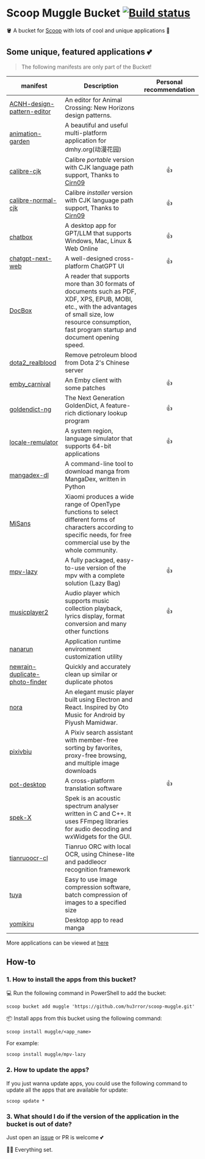 # Scoop Muggle Bucket [![Build status](https://ci.appveyor.com/api/projects/status/eiyp2qhs11n83jo0/branch/main?svg=true)](https://ci.appveyor.com/project/hu3rror/scoop-muggle/branch/master)

🪣 A bucket for [Scoop](https://scoop.sh/) with lots of cool and unique applications 🌟

## Some unique, featured applications 💕

> The following manifests are only part of the Bucket!

| manifest | Description | Personal recommendation |
| --- | --- |:---:|
| [ACNH-design-pattern-editor](https://github.com/FluffyFishGames/ACNHDesignPatternEditor) | An editor for Animal Crossing: New Horizons design patterns. |  |
| [animation-garden](https://github.com/Him188/animation-garden) | A beautiful and useful multi-platform application for dmhy.org(动漫花园) |  |
| [calibre-cjk](https://github.com/hu3rror/calibre-cjk) | Calibre *portable* version with CJK language path support, Thanks to [Cirn09](https://github.com/Cirn09/calibre-do-not-translate-my-path) | 👍 |
| [calibre-normal-cjk](https://github.com/hu3rror/calibre-cjk-plugin) | Calibre *installer* version with CJK language path support, Thanks to [Cirn09](https://github.com/Cirn09/calibre-do-not-translate-my-path) | 👍 |
| [chatbox](https://github.com/Bin-Huang/chatbox) | A desktop app for GPT/LLM that supports Windows, Mac, Linux & Web Online | 👍 |
| [chatgpt-next-web](https://github.com/Yidadaa/ChatGPT-Next-Web) | A well-designed cross-platform ChatGPT UI | 👍 |
| [DocBox](https://www.daokeyuedu.com/) | A reader that supports more than 30 formats of documents such as PDF, XDF, XPS, EPUB, MOBI, etc., with the advantages of small size, low resource consumption, fast program startup and document opening speed. |  |
| [dota2_realblood](https://www.dota2hd.com/) | Remove petroleum blood from Dota 2's Chinese server |  |
| [emby_carnival](https://t.me/EmbyNoisyX) | An Emby client with some patches | 👍 |
| [goldendict-ng](https://github.com/xiaoyifang/goldendict-ng) | The Next Generation GoldenDict, A feature-rich dictionary lookup program | 👍 |
| [locale-remulator](https://github.com/InWILL/Locale_Remulator) | A system region, language simulator that supports 64-bit applications | 👍 |
| [mangadex-dl](https://mangadex-dl.mansuf.link/) | A command-line tool to download manga from MangaDex, written in Python |  |
| [MiSans](https://web.vip.miui.com/page/info/mio/mio/detail?postId=33935854) | Xiaomi produces a wide range of OpenType functions to select different forms of characters according to specific needs, for free commercial use by the whole community. |  |
| [mpv-lazy](https://github.com/hooke007/MPV_lazy) | A fully packaged, easy-to-use version of the mpv with a complete solution (Lazy Bag) | 👍 |
| [musicplayer2](https://github.com/zhongyang219/MusicPlayer2) | Audio player which supports music collection playback, lyrics display, format conversion and many other functions | 👍 |
| [nanarun](https://github.com/M2Team/NanaRun) | Application runtime environment customization utility |  |
| [newrain-duplicate-photo-finder](https://www.newrain.cn/app/info/1) | Quickly and accurately clean up similar or duplicate photos |  |
| [nora](https://github.com/Sandakan/Nora) | An elegant music player built using Electron and React. Inspired by Oto Music for Android by Piyush Mamidwar. |  |
| [pixivbiu](https://biu.tls.moe) | A Pixiv search assistant with member-free sorting by favorites, proxy-free browsing, and multiple image downloads |  |
| [pot-desktop](https://pot.pylogmon.com/) | A cross-platform translation software | 👍 |
| [spek-X](https://github.com/MikeWang000000/spek-X) | Spek is an acoustic spectrum analyser written in C and C++. It uses FFmpeg libraries for audio decoding and wxWidgets for the GUI. |  |
| [tianruoocr-cl](https://gitee.com/wanglifree/tianruoocr-cl) | Tianruo ORC with local OCR, using Chinese-lite and paddleocr recognition framework |  |
| [tuya](https://tuya.xinxiao.tech/) | Easy to use image compression software, batch compression of images to a specified size |  |
| [yomikiru](https://github.com/mienaiyami/yomikiru) | Desktop app to read manga |  |

More applications can be viewed at [here](bucket)

## How-to

### 1. How to install the apps from this bucket?

💻 Run the following command in PowerShell to add the bucket:

```pwsh
scoop bucket add muggle 'https://github.com/hu3rror/scoop-muggle.git'
```

📦 Install apps from this bucket using the following command:

```pwsh
scoop install muggle/<app_name>
```

For example:
```pwsh
scoop install muggle/mpv-lazy
```

### 2. How to update the apps?

If you just wanna update apps, you could use the following command to update all the apps that are available for update:

```pwsh
scoop update *
```

### 3. What should I do if the version of the application in the bucket is out of date?

Just open an [issue](https://github.com/hu3rror/scoop-muggle/issues) or PR is welcome 💕

🎉🎉 Everything set.
